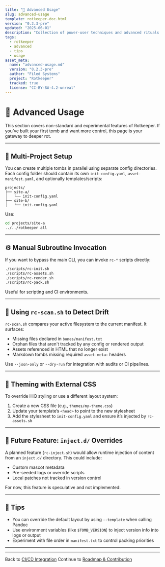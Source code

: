 ```yaml
---
title: "🧠 Advanced Usage"
slug: advanced-usage
template: rotkeeper-doc.html
version: "0.2.3-pre"
updated: "2025-06-01"
description: "Collection of power-user techniques and advanced rituals for flexible Rotkeeper integration."
tags:
  - rotkeeper
  - advanced
  - tips
  - usage
asset_meta:
  name: "advanced-usage.md"
  version: "0.2.3-pre"
  author: "Filed Systems"
  project: "Rotkeeper"
  tracked: true
  license: "CC-BY-SA-4.2-unreal"
---
```


# 🧨 Advanced Usage

This section covers non-standard and experimental features of Rotkeeper. If you’ve built your first tomb and want more control, this page is your gateway to deeper rot.

***

## 🔁 Multi-Project Setup

You can create multiple tombs in parallel using separate config directories.
Each config folder should contain its own `init-config.yaml`, `asset-manifest.yaml`, and optionally templates/scripts:

```
projects/
├── site-a/
│   └── init-config.yaml
├── site-b/
│   └── init-config.yaml
```

Use:

```bash
cd projects/site-a
../../rotkeeper all
```

***

## ⚙️ Manual Subroutine Invocation

If you want to bypass the main CLI, you can invoke `rc-*` scripts directly:

```bash
./scripts/rc-init.sh
./scripts/rc-assets.sh
./scripts/rc-render.sh
./scripts/rc-pack.sh
```

Useful for scripting and CI environments.

***

## 🧪 Using `rc-scan.sh` to Detect Drift

`rc-scan.sh` compares your active filesystem to the current manifest. It surfaces:

- Missing files declared in `bones/manifest.txt`
- Orphan files that aren't tracked by any config or rendered output
- Assets referenced in HTML that no longer exist
- Markdown tombs missing required `asset-meta:` headers

Use `--json-only` or `--dry-run` for integration with audits or CI pipelines.

***

## 📜 Theming with External CSS

To override HiQ styling or use a different layout system:

1. Create a new CSS file (e.g., `themes/my-theme.css`)
2. Update your template’s `<head>` to point to the new stylesheet
3. Add the stylesheet to `init-config.yaml` and ensure it’s injected by `rc-assets.sh`

***

## 🧪 Future Feature: `inject.d/` Overrides

A planned feature (`rc-inject.sh`) would allow runtime injection of content from an `inject.d/` directory. This could include:

- Custom mascot metadata
- Pre-seeded logs or override scripts
- Local patches not tracked in version control

For now, this feature is speculative and not implemented.

***

## 🧠 Tips

- You can override the default layout by using `--template` when calling Pandoc
- Use environment variables (like `$TOMB_VERSION`) to inject version info into logs or output
- Experiment with file order in `manifest.txt` to control packing priorities

***


***

Back to [CI/CD Integration](ci-cd-integration.md)
Continue to [Roadmap & Contribution](roadmap-contribution.md)

<!--
LIMERICK

An override buried too deep
Caused scripts to awaken from sleep.
The template was glitched,
The CSS switched—
And the pipeline continued to creep.

SORA PROMPT

"an experimental static site generator branching into multiple tomb environments, procedural rot drifting between configs, spectral CSS threads binding templates"
-->